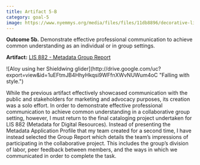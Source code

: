 ```yaml
---
title: Artifact 5-B
category: goal-5
image: https://www.nyemmys.org/media/files/files/11db8896/decorative-line-break-29.png
---
```


**Outcome 5b.** Demonstrate effective professional communication to achieve common understanding as an individual or in group settings. 

**Artifact:** [LIS 882 - Metadata Group Report](https://docs.google.com/document/d/13vdeVwUdgz7EI8KXSsip7UOCA9-xEa1uZE4P0T4whoA/edit?usp=sharing)

<div class="image-right" markdown="1">
![Aloy using her Shieldwing glider](http://drive.google.com/uc?export=view&id=1uEFtmJB4HhyHkqsi9WFfnXWvNUWum4oC "Falling with style.")
</div>

While the previous artifact effectively showcased communication with the public and stakeholders for marketing and advocacy purposes, its creation was a solo effort. In order to demonstrate effective professional communication to achieve common understanding in a collaborative group setting, however, I must return to the final cataloging project undertaken for LIS 882 (Metadata for Digital Resources). Instead of presenting the Metadata Application Profile that my team created for a second time, I have instead selected the Group Report which details the team’s impressions of participating in the collaborative project. This includes the group’s division of labor, peer feedback between members, and the ways in which we communicated in order to complete the task.

